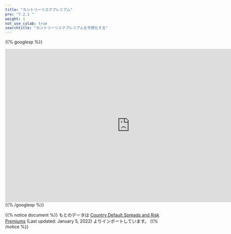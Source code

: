 ```yaml
---
title: "カントリーリスクプレミアム"
pre: "7.2.1 "
weight: 1
not_use_colab: true
searchtitle: "カントリーリスクプレミアムを可視化する"
---
```


{{% googlesp %}}
<iframe class="google-sp" width="806" height="498" seamless frameborder="0" scrolling="no" src="https://docs.google.com/spreadsheets/d/e/2PACX-1vT9RKqH4USXRXOZybPdnnrsmyoBF3lyfQT28AzFFryrIl1Kn_0eg2WTGdrIHIMsVpy9mqCplokUBxW5/pubchart?oid=2135214287&amp;format=interactive"></iframe>
{{% /googlesp %}}

{{% notice document %}}
もとのデータは
[Country Default Spreads and Risk Premiums](https://pages.stern.nyu.edu/~adamodar/New_Home_Page/datafile/ctryprem.html)
(Last updated: January 5, 2022)
よりインポートしています。
{{% /notice %}}

